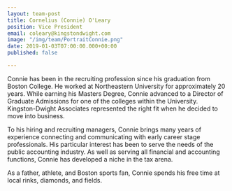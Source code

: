 ```yaml
---
layout: team-post
title: Cornelius (Connie) O'Leary
position: Vice President
email: coleary@kingstondwight.com
image: "/img/team/PortraitConnie.png"
date: 2019-01-03T07:00:00.000+00:00
published: false

---
```

Connie has been in the recruiting profession since his graduation from Boston College.  He worked at Northeastern University for approximately 20 years. While earning his Masters Degree, Connie advanced to a Director of Graduate Admissions for one of the colleges within the University.  Kingston-Dwight Associates represented the right fit when he decided to move into business. 

To his hiring and recruiting managers, Connie brings many years of experience connecting and communicating with early career stage professionals.   His particular interest has been to serve the needs of the public accounting industry.  As well as serving all financial and accounting functions, Connie has developed a niche in the tax arena.

As a father, athlete, and Boston sports fan, Connie spends his free time at local rinks, diamonds, and fields.